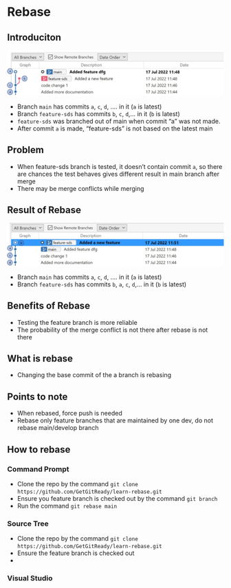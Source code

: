 # Rebase

## Introduciton

![image](before-rebase.jpg)
- Branch `main` has commits `a`, `c`, `d`, …. in it (`a` is latest)
- Branch `feature-sds` has commits `b`, `c`, `d`,… in it (`b` is latest)
- `feature-sds` was branched out of main when commit “a” was not made.
- After commit `a` is made, “feature-sds” is not based on the latest main

## Problem
- When feature-sds branch is tested, it doesn’t contain commit `a`, so there are chances the test behaves gives different result in main branch after merge
- There may be merge conflicts while merging 

## Result of Rebase
![image](after-rebase.png)
- Branch `main` has commits `a`, `c`, `d`, …. in it (`a` is latest)
- Branch `feature-sds` has commits `b`, `a`, `c`, `d`,… in it (`b` is latest)

## Benefits of Rebase
- Testing the feature branch is more reliable
- The probability of the merge conflict is not there after rebase is not there

## What is rebase
- Changing the base commit of the a branch is rebasing

## Points to note
- When rebased, force push is needed
- Rebase only feature branches that are maintained by one dev, do not rebase main/develop branch

## How to rebase

### Command Prompt
- Clone the repo by the command `git clone https://github.com/GetGitReady/learn-rebase.git`
- Ensure you feature branch is checked out by the command `git branch`
- Run the command `git rebase main`

### Source Tree
- Clone the repo by the command `git clone https://github.com/GetGitReady/learn-rebase.git`
- Ensure the feature branch is checked out 
- 


### Visual Studio

